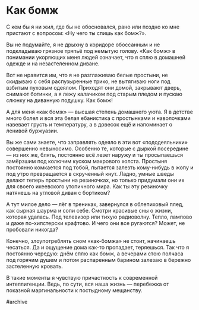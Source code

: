 
# Как бомж

С кем бы я ни жил, где бы не обосновался, рано или поздно ко мне пристают с вопросом: «Ну чего ты спишь как бомж?».

Вы не подумайте, я не дрыхну в коридоре обоссанным и не подкладываю грязное тряпьё под немытую голову. «Как бомж» в понимании укоряющих меня людей означает, что я сплю в домашней одежде и на незастеленном диване.

Вот не нравится им, что я не разглаживаю белые простыни, не скидываю с себя распузыренные трико, не вытягиваю ноги под взбитым пуховым одеялом. Приходят они домой, закрывают дверь, снимают ботинки, а я лежу калачиком под старым пледом и пускаю слюнку на диванную подушку. Как бомж!

А для меня «как бомж» — высшая степень домашнего уюта. Я в детстве много болел и вся эта белая ебанистика с простынками и наволочками навевает грусть и температуру, а в довесок ещё и напоминает о ленивой буржуазии.

Вы же сами знаете, что заправлять одеяло в эти вот «пододеяльники» совершенно невыносимо. Особенно те, которые с дыркой посередине — из них же, блять, постоянно всё лезет наружу и ты просыпаешься замёрзшим под колючим куском махрового холста. Простыня постоянно комкается под тобой, пытается залезть кому-нибудь в жопу и под утро превращается в скрученный кнут. Ладно, умные шведы делают теперь простыни на резиночках, но только придумали они их для своего икеевского утопичного мира. Как ты эту резиночку натянешь на угловой диван с бортиком?

А тут милое дело — лёг в трениках, завернулся в облепиховый плед, как сырная шаурма и сопи себе. Смотри красивые сны о жизни, которая удалась. Под телевизор или тихую радиоволну. Тепло, лампово и даже по-хипстерски крафтово. И чего они все ругаются? Может, не пробовали никогда?

Конечно, злоупотреблять сном «как-бомжа» не стоит, начинаешь чесаться. Да и ощущение дома как-то пропадает, теряешься. Так что я постоянно чередую: днём сплю как бомж, а вечерами стою полчаса под горячим душем и потом распаренным барином залезаю в бережно застеленную кровать.

В такие моменты я чувствую причастность к современной интеллигенции. Ведь, по сути, вся наша жизнь — перебежка от показной маргинальности к постыдному мещанству.

#archive